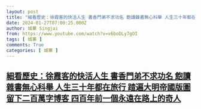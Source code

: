 ```yaml
---
layout: post
title: "細看歷史：徐霞客的快活人生 書香門弟不求功名 飽讀雜書無心科舉 人生三十年都在旅行 蹅遍大明帝國版圖 留下二百萬字博客 四百年前一個永遠在路上的奇人"
date: 2024-01-27T07:00:25.000Z
author: 城寨 Singjai
from: https://www.youtube.com/watch?v=v6boDLy7gOI
tags: [ 城寨 ]
comments: True
categories: [ 城寨 ]
---
```

<!--1706338825000-->
[細看歷史：徐霞客的快活人生 書香門弟不求功名 飽讀雜書無心科舉 人生三十年都在旅行 蹅遍大明帝國版圖 留下二百萬字博客 四百年前一個永遠在路上的奇人](https://www.youtube.com/watch?v=v6boDLy7gOI)
------

<div>

</div>
